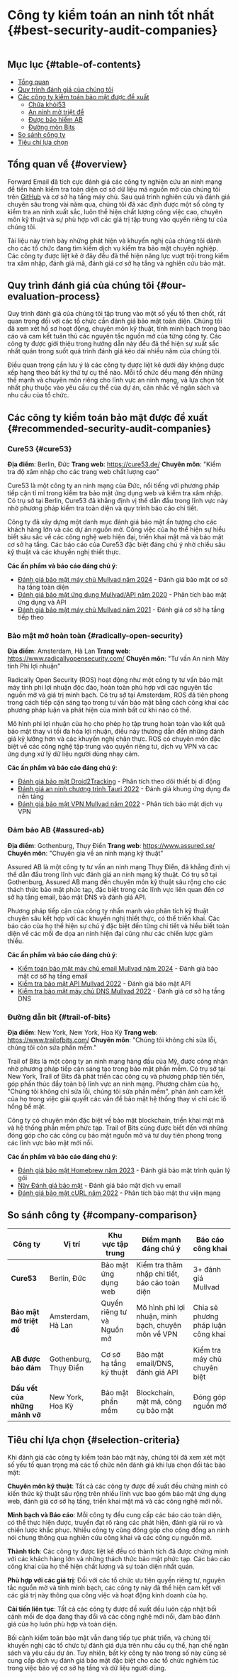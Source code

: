 # Công ty kiểm toán an ninh tốt nhất {#best-security-audit-companies}

<img loading="lazy" src="/img/articles/security-audit.webp" alt="" class="rounded-lg" />

## Mục lục {#table-of-contents}

* [Tổng quan](#overview)
* [Quy trình đánh giá của chúng tôi](#our-evaluation-process)
* [Các công ty kiểm toán bảo mật được đề xuất](#recommended-security-audit-companies)
  * [Chữa khỏi53](#cure53)
  * [An ninh mở triệt để](#radically-open-security)
  * [Được bảo hiểm AB](#assured-ab)
  * [Đường mòn Bits](#trail-of-bits)
* [So sánh công ty](#company-comparison)
* [Tiêu chí lựa chọn](#selection-criteria)

## Tổng quan về {#overview}

Forward Email đã tích cực đánh giá các công ty nghiên cứu an ninh mạng để tiến hành kiểm tra toàn diện cơ sở dữ liệu mã nguồn mở của chúng tôi trên [GitHub](https://github.com/forwardemail) và cơ sở hạ tầng máy chủ. Sau quá trình nghiên cứu và đánh giá chuyên sâu trong vài năm qua, chúng tôi đã xác định được một số công ty kiểm tra an ninh xuất sắc, luôn thể hiện chất lượng công việc cao, chuyên môn kỹ thuật và sự phù hợp với các giá trị tập trung vào quyền riêng tư của chúng tôi.

Tài liệu này trình bày những phát hiện và khuyến nghị của chúng tôi dành cho các tổ chức đang tìm kiếm dịch vụ kiểm tra bảo mật chuyên nghiệp. Các công ty được liệt kê ở đây đều đã thể hiện năng lực vượt trội trong kiểm tra xâm nhập, đánh giá mã, đánh giá cơ sở hạ tầng và nghiên cứu bảo mật.

## Quy trình đánh giá của chúng tôi {#our-evaluation-process}

Quy trình đánh giá của chúng tôi tập trung vào một số yếu tố then chốt, rất quan trọng đối với các tổ chức cần đánh giá bảo mật toàn diện. Chúng tôi đã xem xét hồ sơ hoạt động, chuyên môn kỹ thuật, tính minh bạch trong báo cáo và cam kết tuân thủ các nguyên tắc nguồn mở của từng công ty. Các công ty được giới thiệu trong hướng dẫn này đều đã thể hiện sự xuất sắc nhất quán trong suốt quá trình đánh giá kéo dài nhiều năm của chúng tôi.

Điều quan trọng cần lưu ý là các công ty được liệt kê dưới đây không được xếp hạng theo bất kỳ thứ tự cụ thể nào. Mỗi tổ chức đều mang đến những thế mạnh và chuyên môn riêng cho lĩnh vực an ninh mạng, và lựa chọn tốt nhất phụ thuộc vào yêu cầu cụ thể của dự án, cân nhắc về ngân sách và nhu cầu của tổ chức.

## Các công ty kiểm toán bảo mật được đề xuất {#recommended-security-audit-companies}

### Cure53 {#cure53}

**Địa điểm**: Berlin, Đức
**Trang web**: <https://cure53.de/>
**Chuyên môn**: "Kiểm tra độ xâm nhập cho các trang web chất lượng cao"

Cure53 là một công ty an ninh mạng của Đức, nổi tiếng với phương pháp tiếp cận tỉ mỉ trong kiểm tra bảo mật ứng dụng web và kiểm tra xâm nhập. Có trụ sở tại Berlin, Cure53 đã khẳng định vị thế dẫn đầu trong lĩnh vực này nhờ phương pháp kiểm tra toàn diện và quy trình báo cáo chi tiết.

Công ty đã xây dựng một danh mục đánh giá bảo mật ấn tượng cho các khách hàng lớn và các dự án nguồn mở. Công việc của họ thể hiện sự hiểu biết sâu sắc về các công nghệ web hiện đại, triển khai mật mã và bảo mật cơ sở hạ tầng. Các báo cáo của Cure53 đặc biệt đáng chú ý nhờ chiều sâu kỹ thuật và các khuyến nghị thiết thực.

**Các ấn phẩm và báo cáo đáng chú ý**:

* [Đánh giá bảo mật máy chủ Mullvad năm 2024](https://cure53.de/pentest-report_mullvad\_2024\_v1.pdf) - Đánh giá bảo mật cơ sở hạ tầng toàn diện
* [Đánh giá bảo mật ứng dụng Mullvad/API năm 2020](https://cure53.de/pentest-report_mullvad\_2020\_v2.pdf) - Phân tích bảo mật ứng dụng và API
* [Đánh giá bảo mật máy chủ Mullvad năm 2021](https://cure53.de/pentest-report_mullvad\_2021\_v1.pdf) - Đánh giá cơ sở hạ tầng tiếp theo

### Bảo mật mở hoàn toàn {#radically-open-security}

**Địa điểm**: Amsterdam, Hà Lan
**Trang web**: <https://www.radicallyopensecurity.com/>
**Chuyên môn**: "Tư vấn An ninh Máy tính Phi lợi nhuận"

Radically Open Security (ROS) hoạt động như một công ty tư vấn bảo mật máy tính phi lợi nhuận độc đáo, hoàn toàn phù hợp với các nguyên tắc nguồn mở và giá trị minh bạch. Có trụ sở tại Amsterdam, ROS đã tiên phong trong cách tiếp cận sáng tạo trong tư vấn bảo mật bằng cách công khai các phương pháp luận và phát hiện của mình bất cứ khi nào có thể.

Mô hình phi lợi nhuận của họ cho phép họ tập trung hoàn toàn vào kết quả bảo mật thay vì tối đa hóa lợi nhuận, điều này thường dẫn đến những đánh giá kỹ lưỡng hơn và các khuyến nghị chân thực. ROS có chuyên môn đặc biệt về các công nghệ tập trung vào quyền riêng tư, dịch vụ VPN và các ứng dụng xử lý dữ liệu người dùng nhạy cảm.

**Các ấn phẩm và báo cáo đáng chú ý**:

* [Đánh giá bảo mật Droid2Tracking](https://github.com/radicallyopensecurity/ros-website/blob/main/ros-public-reports/ROS%20-%20OnNet%20-%20OF-Droid2Tracking%20the%20Trackers%20-%202022.pdf) - Phân tích theo dõi thiết bị di động
* [Đánh giá an ninh chương trình Tauri 2022](https://github.com/radicallyopensecurity/ros-website/blob/main/ros-public-reports/ROS%20-%20The%20Tauri%20Programme%20-2022.pdf) - Đánh giá khung ứng dụng đa nền tảng
* [Đánh giá bảo mật VPN Mullvad năm 2022](https://github.com/radicallyopensecurity/ros-website/blob/main/ros-public-reports/ROS%20-%20Mullvad%20VPN%202022.pdf) - Phân tích bảo mật dịch vụ VPN

### Đảm bảo AB {#assured-ab}

**Địa điểm**: Gothenburg, Thụy Điển
**Trang web**: <https://www.assured.se/>
**Chuyên môn**: "Chuyên gia về an ninh mạng kỹ thuật"

Assured AB là một công ty tư vấn an ninh mạng Thụy Điển, đã khẳng định vị thế dẫn đầu trong lĩnh vực đánh giá an ninh mạng kỹ thuật. Có trụ sở tại Gothenburg, Assured AB mang đến chuyên môn kỹ thuật sâu rộng cho các thách thức bảo mật phức tạp, đặc biệt trong các lĩnh vực liên quan đến cơ sở hạ tầng email, bảo mật DNS và đánh giá API.

Phương pháp tiếp cận của công ty nhấn mạnh vào phân tích kỹ thuật chuyên sâu kết hợp với các khuyến nghị thiết thực, có thể triển khai. Các báo cáo của họ thể hiện sự chú ý đặc biệt đến từng chi tiết và hiểu biết toàn diện về các mối đe dọa an ninh hiện đại cũng như các chiến lược giảm thiểu.

**Các ấn phẩm và báo cáo đáng chú ý**:

* [Kiểm toán bảo mật máy chủ email Mullvad năm 2024](https://www.assured.se/publications/Assured_Mullvad_email_server_audit\_2024.pdf) - Đánh giá bảo mật cơ sở hạ tầng email
* [Kiểm tra bảo mật API Mullvad 2022](https://www.assured.se/publications/Assured_Mullvad_API_audit_report\_2022.pdf) - Đánh giá bảo mật API
* [Kiểm tra bảo mật máy chủ DNS Mullvad 2022](https://www.assured.se/publications/Assured_Mullvad_DNS_server_audit_report\_2022.pdf) - Đánh giá cơ sở hạ tầng DNS

### Đường dẫn bit {#trail-of-bits}

**Địa điểm**: New York, New York, Hoa Kỳ
**Trang web**: <https://www.trailofbits.com/>
**Chuyên môn**: "Chúng tôi không chỉ sửa lỗi, chúng tôi còn sửa phần mềm."

Trail of Bits là một công ty an ninh mạng hàng đầu của Mỹ, được công nhận nhờ phương pháp tiếp cận sáng tạo trong bảo mật phần mềm. Có trụ sở tại New York, Trail of Bits đã phát triển các công cụ và phương pháp tiên tiến, góp phần thúc đẩy toàn bộ lĩnh vực an ninh mạng. Phương châm của họ, "Chúng tôi không chỉ sửa lỗi, chúng tôi sửa phần mềm", phản ánh cam kết của họ trong việc giải quyết các vấn đề bảo mật hệ thống thay vì chỉ các lỗ hổng bề mặt.

Công ty có chuyên môn đặc biệt về bảo mật blockchain, triển khai mật mã và hệ thống phần mềm phức tạp. Trail of Bits cũng được biết đến với những đóng góp cho các công cụ bảo mật nguồn mở và tư duy tiên phong trong các lĩnh vực bảo mật mới nổi.

**Các ấn phẩm và báo cáo đáng chú ý**:

* [Đánh giá bảo mật Homebrew năm 2023](https://github.com/trailofbits/publications/blob/master/reviews/2023-08-28-homebrew-securityreview.pdf) - Đánh giá bảo mật trình quản lý gói
* [Này Đánh giá bảo mật](https://github.com/trailofbits/publications/blob/master/reviews/Hey.pdf) - Đánh giá bảo mật dịch vụ email
* [Đánh giá bảo mật cURL năm 2022](https://github.com/trailofbits/publications/blob/master/reviews/2022-12-curl-securityreview.pdf) - Phân tích bảo mật thư viện mạng

## So sánh công ty {#company-comparison}

| Công ty | Vị trí | Khu vực tập trung | Điểm mạnh đáng chú ý | Báo cáo công khai |
| --------------------------- | ---------------------- | ------------------------ | ----------------------------------------------------- | -------------------------- |
| **Cure53** | Berlin, Đức | Bảo mật ứng dụng web | Kiểm tra thâm nhập chi tiết, báo cáo toàn diện | 3+ đánh giá Mullvad |
| **Bảo mật mở triệt để** | Amsterdam, Hà Lan | Quyền riêng tư và Nguồn mở | Mô hình phi lợi nhuận, minh bạch, chuyên môn về VPN | Chia sẻ phương pháp luận công khai |
| **AB được bảo đảm** | Gothenburg, Thụy Điển | Cơ sở hạ tầng kỹ thuật | Bảo mật email/DNS, đánh giá API | Kiểm tra máy chủ chuyên biệt |
| **Dấu vết của những mảnh vỡ** | New York, Hoa Kỳ | Bảo mật phần mềm | Blockchain, mật mã, công cụ bảo mật | Đóng góp nguồn mở |

## Tiêu chí lựa chọn {#selection-criteria}

Khi đánh giá các công ty kiểm toán bảo mật này, chúng tôi đã xem xét một số yếu tố quan trọng mà các tổ chức nên đánh giá khi lựa chọn đối tác bảo mật:

**Chuyên môn kỹ thuật**: Tất cả các công ty được đề xuất đều chứng minh có kiến thức kỹ thuật sâu rộng trên nhiều lĩnh vực bao gồm bảo mật ứng dụng web, đánh giá cơ sở hạ tầng, triển khai mật mã và các công nghệ mới nổi.

**Minh bạch và Báo cáo**: Mỗi công ty đều cung cấp các báo cáo toàn diện, có thể thực hiện được, truyền đạt rõ ràng các phát hiện, đánh giá rủi ro và chiến lược khắc phục. Nhiều công ty cũng đóng góp cho cộng đồng an ninh nói chung thông qua nghiên cứu công khai và các công cụ nguồn mở.

**Thành tích**: Các công ty được liệt kê đều có thành tích đã được chứng minh với các khách hàng lớn và những thách thức bảo mật phức tạp. Các báo cáo công khai của họ thể hiện chất lượng và sự toàn diện nhất quán.

**Phù hợp với các giá trị**: Đối với các tổ chức ưu tiên quyền riêng tư, nguyên tắc nguồn mở và tính minh bạch, các công ty này đã thể hiện cam kết với các giá trị này thông qua công việc và hoạt động kinh doanh của họ.

**Cải tiến liên tục**: Tất cả các công ty được đề xuất đều luôn cập nhật bối cảnh mối đe dọa đang thay đổi và các công nghệ mới nổi, đảm bảo đánh giá của họ luôn phù hợp và toàn diện.

Bối cảnh kiểm toán bảo mật vẫn đang tiếp tục phát triển, và chúng tôi khuyến nghị các tổ chức tự đánh giá dựa trên nhu cầu cụ thể, hạn chế ngân sách và yêu cầu dự án. Tuy nhiên, bất kỳ công ty nào trong số này cũng sẽ cung cấp dịch vụ đánh giá bảo mật đặc biệt cho các tổ chức nghiêm túc trong việc bảo vệ cơ sở hạ tầng và dữ liệu người dùng.